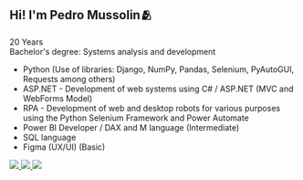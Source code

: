 ## Hi! I'm Pedro Mussolin🫂

20 Years <br>
Bachelor's degree: Systems analysis and development

- Python (Use of libraries: Django, NumPy, Pandas, Selenium, PyAutoGUI, Requests among others)
- ASP.NET - Development of web systems using C# / ASP.NET (MVC and WebForms Model)
- RPA - Development of web and desktop robots for various purposes using the Python Selenium Framework and Power Automate
- Power BI Developer / DAX and M language (Intermediate)
- SQL language
- Figma (UX/UI) (Basic)

<div> 
  <a href="https://www.instagram.com/pedro.mussolin/" target="_blank"><img src="https://img.shields.io/badge/-Instagram-%23E4405F?style=for-the-badge&logo=instagram&logoColor=white" target="_blank"> </a>
  <a href = "mailto:phmayrestrabalho@gmail.com"><img src="https://img.shields.io/badge/-Gmail-%23333?style=for-the-badge&logo=gmail&logoColor=white" target="_blank"> </a>
  <a href="https://www.linkedin.com/in/pedromussolin/" target="_blank"><img src="https://img.shields.io/badge/-LinkedIn-%230077B5?style=for-the-badge&logo=linkedin&logoColor=white" target="_blank"></a>
</div>
 
